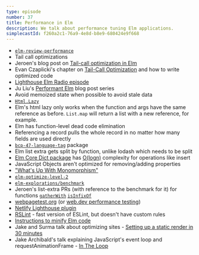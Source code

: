 ```yaml
---
type: episode
number: 37
title: Performance in Elm
description: We talk about performance tuning Elm applications.
simplecastId: f260a2c1-76a9-4e8d-b8e9-680424e9f668
---
```


- [`elm-review-performance`](https://package.elm-lang.org/packages/jfmengels/elm-review-performance/latest/)
- Tail call optimizations
- Jeroen's blog post on [Tail-call optimization in Elm](https://jfmengels.net/tail-call-optimization/)
- Evan Czaplicki's chapter on [Tail-Call Optimization](https://functional-programming-in-elm.netlify.app/recursion/tail-call-elimination.html) and how to write optimized code
- [Lighthouse Elm Radio episode](https://elm-radio.com/episode/lighthouse)
- Ju Liu's [Performant Elm](https://juliu.is/performant-elm/) blog post series
- Avoid memoized state when possible to avoid stale data
- [`Html.Lazy`](https://package.elm-lang.org/packages/elm/html/latest/Html-Lazy)
- Elm's html lazy only works when the function and args have the same reference as before. `List.map` will return a list with a new reference, for example.
- Elm has function-level dead code elimination
- Referencing a record pulls the whole record in no matter how many fields are used directly
- [`bcp-47-language-tag`](https://package.elm-lang.org/packages/dillonkearns/elm-bcp47-language-tag/latest/) package
- Elm list extra gets split by function, unlike lodash which needs to be split
- [Elm Core Dict package](https://package.elm-lang.org/packages/elm/core/latest/Dict) has [O(logn)](https://stackoverflow.com/a/2307314) complexity for operations like insert
- JavaScript Objects aren't optimized for removing/adding properties
- ["What's Up With Monomorphism"](https://mrale.ph/blog/2015/01/11/whats-up-with-monomorphism.html)
- [`elm-optimize-level-2`](https://discourse.elm-lang.org/t/announcing-elm-optimize-level-2/6192)
- [`elm-explorations/benchmark`](https://package.elm-lang.org/packages/elm-explorations/benchmark/latest/)
- Jeroen's list-extra PRs (with reference to the benchmark for it) for functions [`gatherWith`](https://github.com/elm-community/list-extra/pull/147) [`isInfixOf`](https://github.com/elm-community/list-extra/pull/148)
- [webpagetest.org](https://www.webpagetest.org/) (or [web.dev performance testing](https://web.dev/measure/))
- [Netlify Lighthouse plugin](https://github.com/netlify-labs/netlify-plugin-lighthouse)
- [RSLint](https://github.com/netlify-labs/netlify-plugin-lighthouse) - fast version of ESLint, but doesn't have custom rules
- [Instructions to minify Elm code](https://discourse.elm-lang.org/t/what-i-ve-learned-about-minifying-elm-code/7632)
- Jake and Surma talk about optimizing sites - [Setting up a static render in 30 minutes](https://www.youtube.com/watch?v=TsTt7Tja30Q)
- Jake Archibald's talk explaining JavaScript's event loop and requestAnimationFrame - [In The Loop](https://www.youtube.com/watch?v=cCOL7MC4Pl0)
